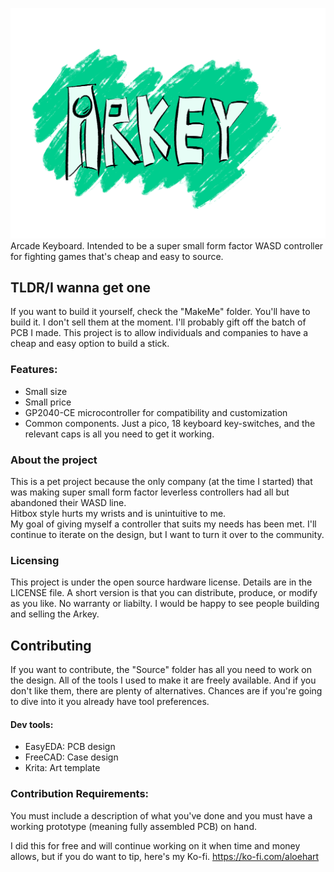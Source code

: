 ![Arkey](/Resources/Images/Logo.png)
Arcade Keyboard. Intended to be a super small form factor WASD controller for fighting games that's cheap and easy to source.  


## TLDR/I wanna get one  
If you want to build it yourself, check the "MakeMe" folder. You'll have to build it. I don't sell them at the moment. I'll probably gift off the batch of PCB I made. This project is to allow individuals and companies to have a cheap and easy option to build a stick.  


### Features:  
- Small size  
- Small price  
- GP2040-CE microcontroller for compatibility and customization  
- Common components. Just a pico, 18 keyboard key-switches, and the relevant caps is all you need to get it working.   

### About the project
This is a pet project because the only company (at the time I started) that was making super small form factor leverless controllers had all but abandoned their WASD line.   
Hitbox style hurts my wrists and is unintuitive to me.   
My goal of giving myself a controller that suits my needs has been met. I'll continue to iterate on the design, but I want to turn it over to the community.  

### Licensing
This project is under the open source hardware license. Details are in the LICENSE file.
A short version is that you can distribute, produce, or modify as you like. No warranty or liabilty. 
I would be happy to see people building and selling the Arkey. 


## Contributing
If you want to contribute, the "Source" folder has all you need to work on the design. All of the tools I used to make it are freely available. And if you don't like them, there are plenty of alternatives. Chances are if you're going to dive into it  you already have tool preferences. 
#### Dev tools:  
- EasyEDA: PCB design  
- FreeCAD: Case design  
- Krita: Art template  
### Contribution Requirements:
You must include a description of what you've done and you must have a working prototype (meaning fully assembled PCB) on hand. 


I did this for free and will continue working on it when time and money allows, but if you do want to tip, here's my Ko-fi.
https://ko-fi.com/aloehart
